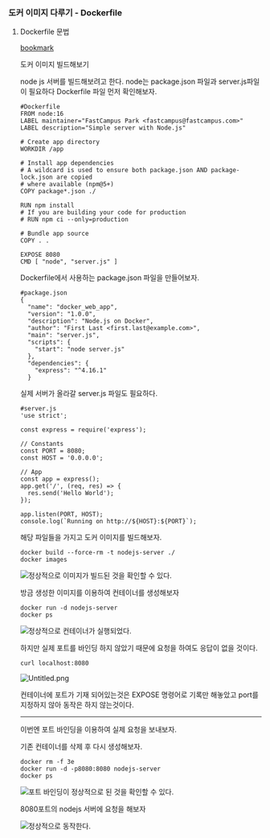 
### 도커 이미지 다루기 - Dockerfile

1. Dockerfile 문법

	[bookmark](https://docs.docker.com/engine/reference/builder/)


	도커 이미지 빌드해보기


	node js 서버를 빌드해보려고 한다. node는 package.json 파일과 server.js파일이 필요하다 Dockerfile 파일 먼저 확인해보자.


	```shell
	#Dockerfile
	FROM node:16
	LABEL maintainer="FastCampus Park <fastcampus@fastcampus.com>"
	LABEL description="Simple server with Node.js"
	
	# Create app directory
	WORKDIR /app
	
	# Install app dependencies
	# A wildcard is used to ensure both package.json AND package-lock.json are copied
	# where available (npm@5+)
	COPY package*.json ./
	
	RUN npm install
	# If you are building your code for production
	# RUN npm ci --only=production
	
	# Bundle app source
	COPY . .
	
	EXPOSE 8080
	CMD [ "node", "server.js" ]
	```


	Dockerfile에서 사용하는 package.json 파일을 만들어보자.


	```shell
	#package.json
	{
	  "name": "docker_web_app",
	  "version": "1.0.0",
	  "description": "Node.js on Docker",
	  "author": "First Last <first.last@example.com>",
	  "main": "server.js",
	  "scripts": {
	    "start": "node server.js"
	  },
	  "dependencies": {
	    "express": "^4.16.1"
	  }
	```


	실제 서버가 올라갈 server.js 파일도 필요하다.


	```shell
	#server.js
	'use strict';
	
	const express = require('express');
	
	// Constants
	const PORT = 8080;
	const HOST = '0.0.0.0';
	
	// App
	const app = express();
	app.get('/', (req, res) => {
	  res.send('Hello World');
	});
	
	app.listen(PORT, HOST);
	console.log(`Running on http://${HOST}:${PORT}`);
	```


	해당 파일들을 가지고 도커 이미지를 빌드해보자.


	```shell
	docker build --force-rm -t nodejs-server ./
	docker images
	```


	![정상적으로 이미지가 빌드된 것을 확인할 수 있다.](https://s3.us-west-2.amazonaws.com/secure.notion-static.com/113a15b7-7f08-41e3-a72c-b0647c6cb2cc/Untitled.png?X-Amz-Algorithm=AWS4-HMAC-SHA256&X-Amz-Content-Sha256=UNSIGNED-PAYLOAD&X-Amz-Credential=AKIAT73L2G45EIPT3X45%2F20231001%2Fus-west-2%2Fs3%2Faws4_request&X-Amz-Date=20231001T112047Z&X-Amz-Expires=3600&X-Amz-Signature=2ddec91808953c8155970bab4d200dc9132b0bd9a448fc96ff882cec53fda0c9&X-Amz-SignedHeaders=host&x-id=GetObject)


	방금 생성한 이미지를 이용하여 컨테이너를 생성해보자


	```shell
	docker run -d nodejs-server
	docker ps
	```


	![정상적으로 컨테이너가 실행되었다.](https://s3.us-west-2.amazonaws.com/secure.notion-static.com/b801708b-5e78-40d4-956b-0453efc304ec/Untitled.png?X-Amz-Algorithm=AWS4-HMAC-SHA256&X-Amz-Content-Sha256=UNSIGNED-PAYLOAD&X-Amz-Credential=AKIAT73L2G45EIPT3X45%2F20231001%2Fus-west-2%2Fs3%2Faws4_request&X-Amz-Date=20231001T112047Z&X-Amz-Expires=3600&X-Amz-Signature=6031e1aeafd6dba8276cf8b389c1c024981dee031a0c9fc00e721ac9c076bebe&X-Amz-SignedHeaders=host&x-id=GetObject)


	하지만 실제 포트를 바인딩 하지 않았기 때문에 요청을 하여도 응답이 없을 것이다.


	```shell
	curl localhost:8080
	```


	![Untitled.png](https://s3.us-west-2.amazonaws.com/secure.notion-static.com/f3c70183-51e5-4b33-a9dc-1315ddb0585b/Untitled.png?X-Amz-Algorithm=AWS4-HMAC-SHA256&X-Amz-Content-Sha256=UNSIGNED-PAYLOAD&X-Amz-Credential=AKIAT73L2G45EIPT3X45%2F20231001%2Fus-west-2%2Fs3%2Faws4_request&X-Amz-Date=20231001T112047Z&X-Amz-Expires=3600&X-Amz-Signature=3a703393772e3d12a2df3a27bcbabfcb221d3265eef43d29f24355f53b0181f0&X-Amz-SignedHeaders=host&x-id=GetObject)


	컨테이너에 포트가 기재 되어있는것은 EXPOSE 명령어로 기록만 해놓았고 port를 지정하지 않아 동작은 하지 않는것이다.


	---


	이번엔 포트 바인딩을 이용하여 실제 요청을 보내보자.


	기존 컨테이너를 삭제 후 다시 생성해보자.


	```shell
	docker rm -f 3e
	docker run -d -p8080:8080 nodejs-server
	docker ps
	```


	![포트 바인딩이 정상적으로 된 것을 확인할 수 있다.](https://s3.us-west-2.amazonaws.com/secure.notion-static.com/0610557b-b8df-456f-8331-13fb26cf8129/Untitled.png?X-Amz-Algorithm=AWS4-HMAC-SHA256&X-Amz-Content-Sha256=UNSIGNED-PAYLOAD&X-Amz-Credential=AKIAT73L2G45EIPT3X45%2F20231001%2Fus-west-2%2Fs3%2Faws4_request&X-Amz-Date=20231001T112047Z&X-Amz-Expires=3600&X-Amz-Signature=bdeb7de0b23b421ffa5fbecc11d277aefedecce41cb61512fd21f77d5993ecfe&X-Amz-SignedHeaders=host&x-id=GetObject)


	8080포트의 nodejs 서버에 요청을 해보자


	![정상적으로 동작한다.](https://s3.us-west-2.amazonaws.com/secure.notion-static.com/997c3c00-ee89-4579-a69f-49a22c6fc02a/Untitled.png?X-Amz-Algorithm=AWS4-HMAC-SHA256&X-Amz-Content-Sha256=UNSIGNED-PAYLOAD&X-Amz-Credential=AKIAT73L2G45EIPT3X45%2F20231001%2Fus-west-2%2Fs3%2Faws4_request&X-Amz-Date=20231001T112047Z&X-Amz-Expires=3600&X-Amz-Signature=67f2e1a1d199cd66a7193a5330e4120be6783331e816e44e9965a52310858a9c&X-Amz-SignedHeaders=host&x-id=GetObject)

